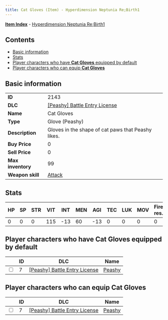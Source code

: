```yaml
---
title: Cat Gloves (Item) - Hyperdimension Neptunia Re;Birth1
---
```


[**Item Index**](/neptunia/rb1/item/index.html) - [Hyperdimension Neptunia Re;Birth1](/neptunia/rb1)

## Contents

- [Basic information](#basic-information)
- [Stats](#stats)
- [Player characters who have **Cat Gloves** equipped by default](#player-characters-who-have-cat-gloves-equipped-by-default)
- [Player characters who can equip **Cat Gloves**](#player-characters-who-can-equip-cat-gloves)

## Basic information

|   |   |
| -- | -- |
| **ID** | 2143 |
| **DLC** | [[Peashy] Battle Entry License](/neptunia/rb1/dlc/8-peashy.html) |
| **Name** | Cat Gloves |
| **Type** | Glove (Peashy) |
| **Description** | Gloves in the shape of cat paws that Peashy likes. |
| **Buy Price** | 0 |
| **Sell Price** | 0 |
| **Max inventory** | 99 |
| **Weapon skill** | [Attack](/neptunia/rb1/skill/8-1201-attack.html) |


## Stats

| HP | SP | STR | VIT | INT | MEN | AGI | TEC | LUK | MOV | Fire res. | Ice res. | Wind res. | Lightning res. |
| -- | -- | --- | --- | --- | --- | --- | --- | --- | --- | --------- | -------- | --------- | -------------- |
| 0 | 0 | 0 | 115 | -13 | 60 | -13 | 0 | 0 | 0 | 0 | 0 | 0 | 0 |


## Player characters who have **Cat Gloves** equipped by default

|    | ID | DLC | Name |
| -- | -- | --- | ---- |
| <input type="checkbox" id="rb1-player-8-7" class="trackbox" /> | 7 | [[Peashy] Battle Entry License](/neptunia/rb1/dlc/8-peashy.html) | [Peashy](/neptunia/rb1/player/8-7-peashy.html) |


## Player characters who can equip **Cat Gloves**

|    | ID | DLC | Name |
| -- | -- | --- | ---- |
| <input type="checkbox" id="rb1-player-8-7" class="trackbox" /> | 7 | [[Peashy] Battle Entry License](/neptunia/rb1/dlc/8-peashy.html) | [Peashy](/neptunia/rb1/player/8-7-peashy.html) |
